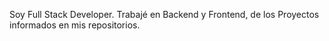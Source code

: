 
Soy Full Stack Developer. Trabajé en Backend y Frontend, de los Proyectos informados en mis repositorios.
